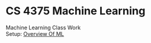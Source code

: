 # CS 4375 Machine Learning

Machine Learning Class Work
<br>
Setup: [Overview Of ML](https://github.com/yanshiyou123/Machine-Learning/blob/main/Overview%20of%20ML.pdf)
